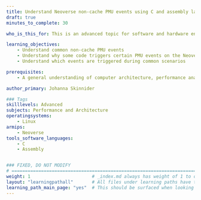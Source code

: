```yaml
---
title: Understand Neoverse non-cache PMU events using C and assembly language 
draft: true
minutes_to_complete: 30

who_is_this_for: This is an advanced topic for software and hardware engineers who want to understand why common non-cache PMU events occur.

learning_objectives: 
    - Understand common non-cache PMU events
    - Understand why some code triggers certain PMU events on the Neoverse N2 Core
    - Understand which events are triggered during common scenarios

prerequisites:
    - A general understanding of computer architecture, performance analysis, and the ability read Arm assembly code.

author_primary: Johanna Skinnider

### Tags
skilllevels: Advanced
subjects: Performance and Architecture
operatingsystems:
    - Linux
armips:
    - Neoverse
tools_software_languages:
    - C
    - Assembly


### FIXED, DO NOT MODIFY
# ================================================================================
weight: 1                       # _index.md always has weight of 1 to order correctly
layout: "learningpathall"       # All files under learning paths have this same wrapper
learning_path_main_page: "yes"  # This should be surfaced when looking for related content. Only set for _index.md of learning path content.
---
```

